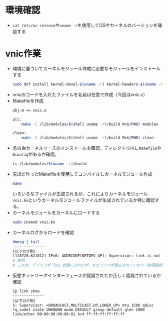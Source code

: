 # 環境確認
- `cat /etc/os-release`や`uname -r`を使用してOSやカーネルのバージョンを確認する

# vnic作業
- 環境に基づいてカーネルモジュール作成に必要なモジュールをインストールする
    ```sh
    sudo dnf install kernel-devel-$(uname -r) kernel-headers-$(uname -r) gcc make
    ```
- vnicのコードを入れたファイルを名前は任意で作成（今回はvnic.c）
- Makefileを作成
    ```sh
    obj-m += vnic.o

    all:
        make -C /lib/modules/$(shell uname -r)/build M=$(PWD) modules

    clean:
        make -C /lib/modules/$(shell uname -r)/build M=$(PWD) clean

    ```
- 念の為カーネルソースのインストールを確認。ディレクトリ内に`Makefile`や`Kconfig`があるか確認。
    ```sh
    ls /lib/modules/$(uname -r)/build
    ```
- 先ほど作ったMakefileを使用してコンパイルしカーネルモジュール作成
    ```sh
    make
    ```
    いろいろなファイルが生成されるが、これによりカーネルモジュール`vnic.ko`というカーネルモジュールファイルが生成されているか特に確認する。
- カーネルモジュールをカーネルにロードする
    ```sh
    sudo insmod vnic.ko
    ```
- カーネルログからロードを確認
    ```sh
    dmesg | tail
    ---------------
    (以下ログ例)
    [118720.621012] IPv6: ADDRCONF(NETDEV_UP): Supervisor: link is not ready
    # 説明
    # これは、デバイスが「up」状態にされたが、まだリンクが確立されていない（物理接続や他の設定が完了していない）ことを示している。これは、仮想ネットワークデバイスの初期状態として問題ない状態らしい
    ```
- 仮想ネットワークインターフェースが認識されたか正しく認識されているか確認
    ```
    ip link show
    --------------
    (以下ログ例)
    5: Supervisor: <BROADCAST,MULTICAST,UP,LOWER_UP> mtu 1500 qdisc fq_codel state UNKNOWN mode DEFAULT group default qlen 1000
    link/ether 00:00:00:00:00:01 brd ff:ff:ff:ff:ff:ff
    ```
